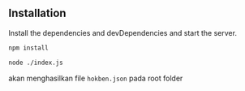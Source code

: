 ## Installation
Install the dependencies and devDependencies and start the server.

```sh
npm install
```

```sh
node ./index.js
```

akan menghasilkan file `hokben.json` pada root folder

